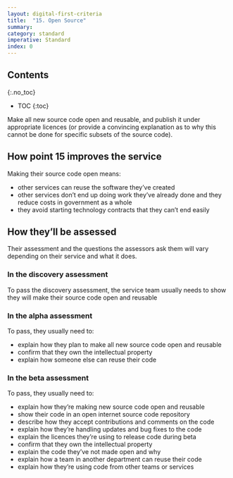 ```yaml
---
layout: digital-first-criteria
title:  "15. Open Source"
summary:
category: standard
imperative: Standard
index: 0
---
```


## Contents
{:.no_toc}
* TOC
{:toc}
<!--TOC max3-->

Make all new source code open and reusable, and publish it under appropriate licences (or provide a convincing explanation as to why this cannot be done for specific subsets of the source code).

## How point 15 improves the service

Making their source code open means:

* other services can reuse the software they’ve created
* other services don’t end up doing work they’ve already done and they reduce costs in government as a whole
* they avoid starting technology contracts that they can’t end easily

## How they’ll be assessed

Their assessment and the questions the assessors ask them will vary depending on their service and what it does.

### In the discovery assessment

To pass the discovery assessment, the service team usually needs to show they will make their source code open and reusable

### In the alpha assessment

To pass, they usually need to:

* explain how they plan to make all new source code open and reusable
* confirm that they own the intellectual property
* explain how someone else can reuse their code

### In the beta assessment

To pass, they usually need to:

* explain how they’re making new source code open and reusable
* show their code in an open internet source code repository
* describe how they accept contributions and comments on the code
* explain how they’re handling updates and bug fixes to the code
* explain the licences they’re using to release code during beta
* confirm that they own the intellectual property
* explain the code they’ve not made open and why
* explain how a team in another department can reuse their code
* explain how they’re using code from other teams or services
